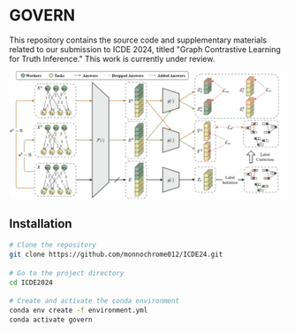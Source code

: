 # GOVERN

This repository contains the source code and supplementary materials related to our submission to ICDE 2024, titled "Graph Contrastive Learning for Truth Inference." This work is currently under review.

![GOVERN](GOVERN.png)

## Installation

```bash
# Clone the repository
git clone https://github.com/monnochrome012/ICDE24.git

# Go to the project directory
cd ICDE2024

# Create and activate the conda environment
conda env create -f environment.yml
conda activate govern
```
